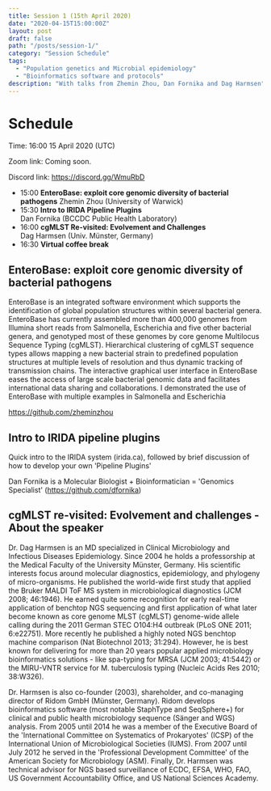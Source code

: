 ```yaml
---
title: Session 1 (15th April 2020)
date: "2020-04-15T15:00:00Z"
layout: post
draft: false
path: "/posts/session-1/"
category: "Session Schedule"
tags:
  - "Population genetics and Microbial epidemiology"
  - "Bioinformatics software and protocols"
description: "With talks from Zhemin Zhou, Dan Fornika and Dag Harmsen"
---
```

# Schedule 

Time: 16:00 15 April 2020 (UTC) 

Zoom link: Coming soon.

Discord link: https://discord.gg/WmuRbD

* 15:00 **EnteroBase: exploit core genomic diversity of bacterial pathogens** 
  Zhemin Zhou (University of Warwick)  
* 15:30 **Intro to IRIDA Pipeline Plugins**  
  Dan Fornika (BCCDC Public Health Laboratory)
* 16:00 **cgMLST Re-visited: Evolvement and Challenges**  
  Dag Harmsen (Univ. Münster, Germany)   
* 16:30 **Virtual coffee break**

## EnteroBase: exploit core genomic diversity of bacterial pathogens
EnteroBase is an integrated software environment which supports the identification of global population structures within several bacterial genera. EnteroBase has currently assembled more than 400,000 genomes from Illumina short reads from Salmonella, Escherichia and five other bacterial genera, and genotyped most of these genomes by core genome Multilocus Sequence Typing (cgMLST). Hierarchical clustering of cgMLST sequence types allows mapping a new bacterial strain to predefined population structures at multiple levels of resolution and thus dynamic tracking of transmission chains. The interactive graphical user interface in EnteroBase eases the access of large scale bacterial genomic data and facilitates international data sharing and collaborations. I demonstrated the use of EnteroBase with multiple examples in Salmonella and Escherichia

https://github.com/zheminzhou

## Intro to IRIDA pipeline plugins
Quick intro to the IRIDA system (irida.ca), followed by brief discussion of how to develop your own 'Pipeline Plugins'

Dan Fornika is a Molecular Biologist + Bioinformatician = 'Genomics Specialist' (https://github.com/dfornika)

## cgMLST re-visited: Evolvement and challenges - About the speaker
Dr. Dag Harmsen is an MD specialized in Clinical Microbiology and Infectious Diseases Epidemiology. Since 2004 he holds a professorship at the Medical Faculty of the University Münster, Germany. His scientific interests focus around molecular diagnostics, epidemiology, and phylogeny of micro-organisms. He published the world-wide first study that applied the Bruker MALDI ToF MS system in microbiological diagnostics (JCM 2008; 46:1946). He earned quite some recognition for early real-time application of benchtop NGS sequencing and first application of what later become known as core genome MLST (cgMLST) genome-wide allele calling during the 2011 German STEC O104:H4 outbreak (PLoS ONE 2011; 6:e22751). More recently he published a highly noted NGS benchtop machine comparison (Nat Biotechnol 2013; 31:294). However, he is best known for delivering for more than 20 years popular applied microbiology bioinformatics solutions - like spa-typing for MRSA (JCM 2003; 41:5442) or the MIRU-VNTR service for M. tuberculosis typing (Nucleic Acids Res 2010; 38:W326).

Dr. Harmsen is also co-founder (2003), shareholder, and co-managing director of Ridom GmbH (Münster, Germany). Ridom develops bioinformatics software (most notable StaphType and SeqSphere+) for clinical and public health microbiology sequence (Sänger and WGS) analysis. From 2005 until 2014 he was a member of the Executive Board of the 'International Committee on Systematics of Prokaryotes' (ICSP) of the International Union of Microbiological Societies (IUMS). From 2007 until July 2012 he served in the 'Professional Development Committee' of the American Society for Microbiology (ASM). Finally, Dr. Harmsen was technical advisor for NGS based surveillance of ECDC, EFSA, WHO, FAO, US Government Accountability Office, and US National Sciences Academy.